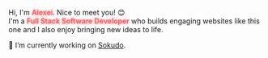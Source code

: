 <style>
  span.hl {
    color: #EF6065;
    text-shadow: 0 0 5px #EF6065;
    font-weight: 600;
  }
</style>

Hi, I'm <span class="hl">Alexei</span>. Nice to meet you! 😊
<br>
I'm a <span class="hl">Full Stack Software Developer</span> who builds engaging websites like this one and I also enjoy bringing new ideas to life.
<br>


🔭 I’m currently working on [Sokudo](https://github.com/swrd1337/sokudo).


<!--
**swrd1337/swrd1337** is a ✨ _special_ ✨ repository because its `README.md` (this file) appears on your GitHub profile.

Here are some ideas to get you started:

- 🔭 I’m currently working on ...
- 🌱 I’m currently learning ...
- 👯 I’m looking to collaborate on ...
- 🤔 I’m looking for help with ...
- 💬 Ask me about ...
- 📫 How to reach me: ...
- 😄 Pronouns: ...
- ⚡ Fun fact: ...
-->
